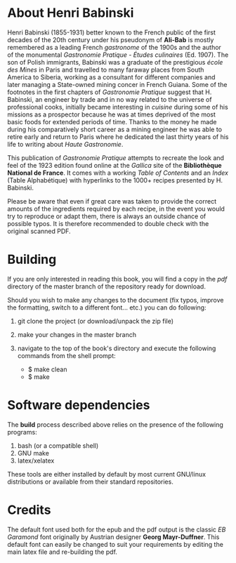 # About Henri Babinski

Henri Babinski (1855-1931) better known to the French public of the first decades of the 20th century under his pseudonym of **Ali-Bab** is mostly remembered as a leading French *gastronome* of the 1900s and the author of the monumental *Gastronomie Pratique - Études culinaires* (Ed. 1907). The son of Polish immigrants, Babinski was a graduate of the prestigious *école des Mines* in Paris and travelled to many faraway places from South America to Siberia, working as a consultant for different companies and later managing a State-owned mining concer in French Guiana. Some of the footnotes in the first chapters of *Gastronomie Pratique* suggest that H. Babinski, an engineer by trade and in no way related to the universe of professional cooks, initially became interesting in *cuisine* during some of his missions as a prospector because he was at times deprived of the most basic foods for extended periods of time. Thanks to the money he made during his comparatively short career as a mining engineer he was able to retire early and return to Paris where he dedicated the last thirty years of his life to writing about *Haute Gastronomie*. 

This publication of *Gastronomie Pratique* attempts to recreate the look and feel of the 1923 edition found online at the *Gallica* site of the **Bibliothèque National de France**. It comes with a working *Table of Contents* and an *Index* (Table Alphabétique) with hyperlinks to the 1000+ recipes presented by H. Babinski.

Please be aware that even if great care was taken to provide the correct amounts of the ingredients required by each recipe, in the event you would try to reproduce or adapt them, there is always an outside chance of possible typos. It is therefore recommended to double check with the original scanned PDF.

# Building

  If you are only interested in reading this book, you will find a copy in the *pdf* directory of the master branch of the repository ready for download.

  Should you wish to make any changes to the document (fix typos, improve the formatting, switch to a different font... etc.) you can do following:

  1. git clone the project (or download/unpack the zip file)
  2. make your changes in the master branch
  3. navigate to the top of the book's directory and execute the following commands from the shell prompt:

     - $ make clean
     - $ make 

# Software dependencies

  The **build** process described above relies on the presence of the following programs:

  1. bash (or a compatible shell)
  2. GNU make
  5. latex/xelatex

  These tools are either installed by default by most current GNU/linux distributions or available from their standard repositories.

# Credits

  The default font used both for the epub and the pdf output is the classic *EB Garamond* font originally by Austrian designer **Georg Mayr-Duffner**. This default font can easily be changed to suit your requirements by editing the main latex file and re-building the pdf.
